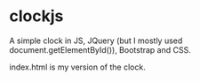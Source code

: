 ﻿# clockjs

A simple clock in JS, JQuery (but I mostly used document.getElementById()), Bootstrap and CSS.

index.html is my version of the clock.
